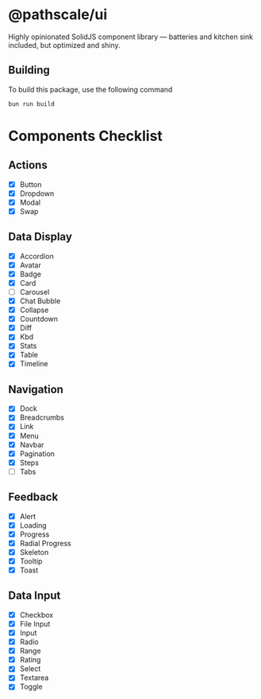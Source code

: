 # @pathscale/ui

Highly opinionated SolidJS component library — batteries and kitchen sink
included, but optimized and shiny.

## Building

To build this package, use the following command

```sh
bun run build
```

# Components Checklist

## Actions

- [x] Button
- [x] Dropdown
- [x] Modal
- [x] Swap

## Data Display

- [x] Accordion
- [x] Avatar
- [x] Badge
- [x] Card
- [ ] Carousel
- [x] Chat Bubble
- [x] Collapse
- [x] Countdown
- [x] Diff
- [x] Kbd
- [x] Stats
- [x] Table
- [x] Timeline

## Navigation

- [x] Dock
- [x] Breadcrumbs
- [x] Link
- [x] Menu
- [x] Navbar
- [x] Pagination
- [x] Steps
- [ ] Tabs

## Feedback

- [x] Alert
- [x] Loading
- [x] Progress
- [x] Radial Progress
- [x] Skeleton
- [x] Tooltip
- [x] Toast

## Data Input

- [x] Checkbox
- [x] File Input
- [x] Input
- [x] Radio
- [x] Range
- [x] Rating
- [x] Select
- [x] Textarea
- [x] Toggle
